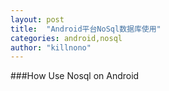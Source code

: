 ```yaml
---
layout: post
title:  "Android平台NoSql数据库使用"
categories: android,nosql
author: "killnono"
---
```




###How Use Nosql on Android

